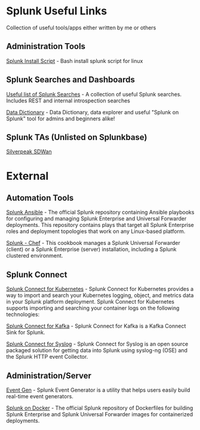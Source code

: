 # Splunk Useful Links
Collection of useful tools/apps either written by me or others


## Administration Tools 
[Splunk Install Script](https://github.com/johnciavarella/splunk_install) - Bash install splunk script for linux

## Splunk Searches and Dashboards 
[Useful list of Splunk Searches](https://github.com/johnciavarella/splunk-searches) - A collection of useful Splunk searches. Includes REST and internal introspection searches 

[Data Dictionary](https://github.com/johnciavarella/splunk-data-dictionary) - Data Dictionary, data explorer and useful "Splunk on Splunk" tool for admins and beginners alike! 

## Splunk TAs (Unlisted on Splunkbase)
[Silverpeak SDWan](https://github.com/johnciavarella/TA_Silverpeak_SDWAN)


# External 

## Automation Tools 

[Splunk Ansible](https://github.com/splunk/splunk-ansible) - The official Splunk repository containing Ansible playbooks for configuring and managing Splunk Enterprise and Universal Forwarder deployments. This repository contains plays that target all Splunk Enterprise roles and deployment topologies that work on any Linux-based platform.

[Splunk - Chef](https://github.com/sous-chefs/chef-splunk) - This cookbook manages a Splunk Universal Forwarder (client) or a Splunk Enterprise (server) installation, including a Splunk clustered environment.

## Splunk Connect 

[Splunk Connect for Kubernetes](https://github.com/splunk/splunk-connect-for-kubernetes) - Splunk Connect for Kubernetes provides a way to import and search your Kubernetes logging, object, and metrics data in your Splunk platform deployment. Splunk Connect for Kubernetes supports importing and searching your container logs on the following technologies:

[Splunk Connect for Kafka](https://github.com/splunk/kafka-connect-splunk) - Splunk Connect for Kafka is a Kafka Connect Sink for Splunk. 

[Splunk Connect for Syslog](https://github.com/splunk/splunk-connect-for-syslog) - Splunk Connect for Syslog is an open source packaged solution for getting data into Splunk using syslog-ng (OSE) and the Splunk HTTP event Collector.

## Administration/Server
[Event Gen](https://github.com/splunk/eventgen) - Splunk Event Generator is a utility that helps users easily build real-time event generators. 

[Splunk on Docker](https://github.com/splunk/docker-splunk) -  The official Splunk repository of Dockerfiles for building Splunk Enterprise and Splunk Universal Forwarder images for containerized deployments.




